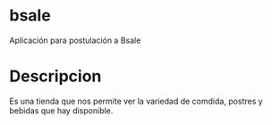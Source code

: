 # bsale
Aplicación para postulación a Bsale

# Descripcion
Es una tienda que nos permite ver la variedad de comdida, postres y bebidas que hay disponible.
